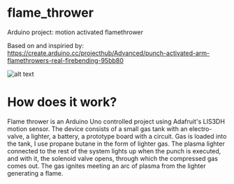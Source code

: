 # flame_thrower
Arduino project: motion activated flamethrower

Based on and inspiried by: https://create.arduino.cc/projecthub/Advanced/punch-activated-arm-flamethrowers-real-firebending-95bb80

![alt text](https://github.com/KacperPerz/flame_thrower/blob/main/fire_gif.gif "Final test")

# How does it work?

Flame thrower is an Arduino Uno controlled project using Adafruit's LIS3DH motion sensor. The device consists of a small gas tank with an electro-valve, a lighter, a battery, a prototype board with a circuit. Gas is loaded into the tank, I use propane butane in the form of lighter gas. The plasma lighter connected to the rest of the system lights up when the punch is executed, and with it, the solenoid valve opens, through which the compressed gas comes out. The gas ignites meeting an arc of plasma from the lighter generating a flame.
